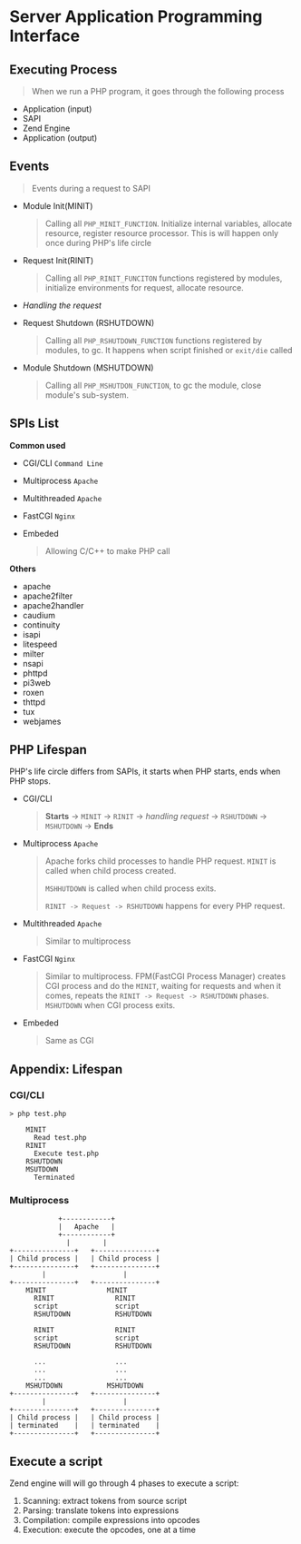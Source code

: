 # Server Application Programming Interface

## Executing Process

> When we run a PHP program, it goes through the following process

- Application (input)
- SAPI
- Zend Engine
- Application (output)

Events
------

> Events during a request to SAPI

- Module Init(MINIT)

    > Calling all `PHP_MINIT_FUNCTION`.
    > Initialize internal variables, allocate resource, register resource processor.
    > This is will happen only once during PHP's life circle

- Request Init(RINIT)

    > Calling all `PHP_RINIT_FUNCITON` functions registered by modules, initialize environments for request, allocate resource.

- _Handling the request_
- Request Shutdown (RSHUTDOWN)

    > Calling all `PHP_RSHUTDOWN_FUNCTION` functions registered by modules, to gc. It happens when script finished or `exit/die` called

- Module Shutdown (MSHUTDOWN)

    > Calling all `PHP_MSHUTDON_FUNCTION`, to gc the module, close module's sub-system.

SPIs List
---------

**Common used**

- CGI/CLI `Command Line`
- Multiprocess `Apache`
- Multithreaded `Apache`
- FastCGI `Nginx`
- Embeded
    
    > Allowing C/C++ to make PHP call

**Others**

- apache
- apache2filter
- apache2handler
- caudium
- continuity
- isapi
- litespeed
- milter
- nsapi
- phttpd
- pi3web
- roxen
- thttpd
- tux
- webjames

PHP Lifespan
--------------

PHP's life circle differs from SAPIs, it starts when PHP starts, ends when PHP stops.

- CGI/CLI

    > **Starts** -> `MINIT` -> `RINIT` -> _handling request_ -> `RSHUTDOWN` -> `MSHUTDOWN` -> **Ends**

- Multiprocess `Apache`

    > Apache forks child processes to handle PHP request.
    > `MINIT` is called when child process created.
    >
    > `MSHHUTDOWN` is called when child process exits.
    >
    > `RINIT -> Request -> RSHUTDOWN` happens for every PHP request.

- Multithreaded `Apache`

    > Similar to multiprocess

- FastCGI `Nginx`

    > Similar to multiprocess.
    > FPM(FastCGI Process Manager) creates CGI process and do the `MINIT`,
    > waiting for requests and when it comes,
    > repeats the `RINIT -> Request -> RSHUTDOWN` phases.
    > `MSHUTDOWN` when CGI process exits.

- Embeded
    
    > Same as CGI


Appendix: Lifespan
--------

### CGI/CLI

```flow
> php test.php

    MINIT
      Read test.php
    RINIT
      Execute test.php
    RSHUTDOWN
    MSUTDOWN
      Terminated

```

### Multiprocess

```flow
            +------------+
            |   Apache   |
            +------------+
              |        |
+---------------+   +---------------+
| Child process |   | Child process |
+---------------+   +---------------+
        |                   |
+---------------+   +---------------+
    MINIT               MINIT
      RINIT               RINIT
      script              script
      RSHUTDOWN           RSHUTDOWN

      RINIT               RINIT
      script              script
      RSHUTDOWN           RSHUTDOWN

      ...                 ...
      ...                 ...
      ...                 ...
    MSHUTDOWN           MSHUTDOWN
+---------------+   +---------------+
        |                   |
+---------------+   +---------------+
| Child process |   | Child process |
| terminated    |   | terminated    |
+---------------+   +---------------+

```


Execute a script
----------------

Zend engine will will go through 4 phases to execute a script:

1. Scanning: extract tokens from source script
2. Parsing: translate tokens into expressions
3. Compilation: compile expressions into opcodes
4. Execution: execute the opcodes, one at a time





